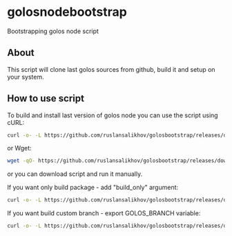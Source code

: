 # golosnodebootstrap
Bootstrapping golos node script

## About

This script will clone last golos sources from github, build it and setup on your system.

## How to use script

To build and install last version of golos node you can use the script using cURL:

```sh
curl -o- -L https://github.com/ruslansalikhov/golosbootstrap/releases/download/0.1.7/golosbootstrap.sh | bash
```

or Wget:

```sh
wget -qO- https://github.com/ruslansalikhov/golosbootstrap/releases/download/0.1.7/golosbootstrap.sh | bash
```

or you can download script and run it manually.

If you want only build package - add "build_only" argument:

```sh
curl -o- -L https://github.com/ruslansalikhov/golosbootstrap/releases/download/0.1.7/golosbootstrap.sh | bash -s -- build_only
```

If you want build custom branch - export GOLOS_BRANCH variable:

```sh
curl -o- -L https://github.com/ruslansalikhov/golosbootstrap/releases/download/0.1.7/golosbootstrap.sh | env GOLOS_BRANCH=tags/v0.14.2 bash -s -- build_only
```

